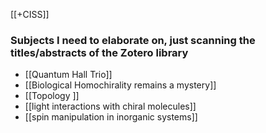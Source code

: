 [[+CISS]]

### Subjects I need to elaborate on, just scanning the titles/abstracts of the Zotero library
- [[Quantum Hall Trio]]
- [[Biological Homochirality remains a mystery]]
- [[Topology ]]
- [[light interactions with chiral molecules]]
- [[spin manipulation in inorganic systems]]